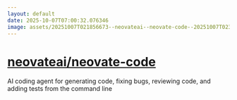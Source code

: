 ```yaml
---
layout: default
date: 2025-10-07T07:00:32.076346
image: assets/20251007T021856673--neovateai--neovate-code--20251007T023654989--cropped.png
---
```


# [neovateai/neovate-code](https://github.com/neovateai/neovate-code)

AI coding agent for generating code, fixing bugs, reviewing code, and adding tests from the command line
